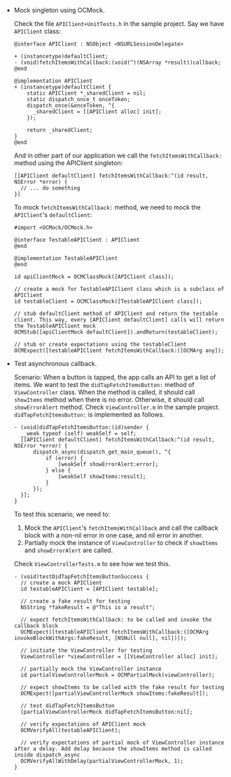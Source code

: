 - Mock singleton using OCMock. 

  Check the file `APIClient+UnitTests.h` in the sample project. Say we have `APIClient` class:

  ```objc
  @interface APIClient : NSObject <NSURLSessionDelegate>

  + (instancetype)defaultClient;
  - (void)fetchItemsWithCallback:(void(^)(NSArray *result))callback;
  @end

  @implementation APIClient
  + (instancetype)defaultClient {
      static APIClient *_sharedClient = nil;
      static dispatch_once_t onceToken;
      dispatch_once(&onceToken, ^{
        _sharedClient = [[APIClient alloc] init];
      });
    
      return _sharedClient;
  }
  @end
  ```

    And in other part of our application we call the `fetchItemsWithCallback:` method using the APIClient singleton:

    ```objc
    [[APIClient defaultClient] fetchItemsWithCallback:^(id result, NSError *error) {
      // ... do something
    }]
    ```

    To mock `fetchItemsWithCallback:` method, we need to mock the `APIClient`'s `defaultClient`:

  ```objc
  #import <OCMock/OCMock.h>

  @interface TestableAPIClient : APIClient
  @end

  @implementation TestableAPIClient
  @end

  id apiClientMock = OCMClassMock([APIClient class]);
    
  // create a mock for TestableAPIClient class which is a subclass of APIClient
  id testableClient = OCMClassMock([TestableAPIClient class]);
    
  // stub defaultClient method of APIClient and return the testable client. This way, every [APIClient defaultClient] calls will return the TestableAPIClient mock 
  OCMStub([apiClientMock defaultClient]).andReturn(testableClient);

  // stub or create expectations using the testableClient
  OCMExpect([testableAPIClient fetchItemsWithCallback:([OCMArg any]);
  ```

- Test asynchronous callback.

  Scenario: When a button is tapped, the app calls an API to get a list of items. We want to test the `didTapFetchItemsButton:` method of `ViewController` class. When the method is called, it should call `showItems` method when there is no error. Otherwise, it should call `showErrorAlert` method. Check `ViewController.m` in the sample project. `didTapFetchItemsButton:` is implemented as follows.

  ```objc
  - (void)didTapFetchItemsButton:(id)sender {
    __weak typeof (self) weakSelf = self;
    [[APIClient defaultClient] fetchItemsWithCallback:^(id result, NSError *error) {
        dispatch_async(dispatch_get_main_queue(), ^{
            if (error) {
                [weakSelf showErrorAlert:error];
            } else {
                [weakSelf showItems:result];
            }
        });
    }];
  }
  ```

  To test this scenario, we need to:

  1. Mock the `APIClient`'s `fetchItemsWithCallback` and call the callback block with a non-nil error in one case, and nil error in another.
  2. Partially mock the instance of `ViewController` to check if `showItems` and `showErrorAlert` are called.

  Check `ViewControllerTests.m` to see how we test this.

  ```objc
  - (void)testDidTapFetchItemsButtonSuccess {
    // create a mock APIClient
    id testableAPIClient = [APIClient testable];
    
    // create a fake result for testing
    NSString *fakeResult = @"This is a result";
    
    // expect fetchItemsWithCallback: to be called and invoke the callback block
    OCMExpect([testableAPIClient fetchItemsWithCallback:([OCMArg invokeBlockWithArgs:fakeResult, [NSNull null], nil])]);
    
    // initiate the ViewController for testing
    ViewController *viewController = [[ViewController alloc] init];
    
    // partially mock the ViewController instance
    id partialViewControllerMock = OCMPartialMock(viewController);
    
    // expect showItems to be called with the fake result for testing
    OCMExpect([partialViewControllerMock showItems:fakeResult]);
    
    // test didTapFetchItemsButton
    [partialViewControllerMock didTapFetchItemsButton:nil];
    
    // verify expectations of APIClient mock
    OCMVerifyAll(testableAPIClient);
    
    // verify expectations of partial mock of ViewController instance after a delay. Add delay because the showItems method is called inside dispatch_async
    OCMVerifyAllWithDelay(partialViewControllerMock, 1);
  }
  ```
